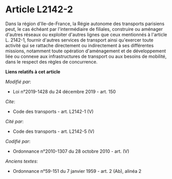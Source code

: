 # Article L2142-2

Dans la région d'Ile-de-France, la Régie autonome des transports parisiens peut, le cas échéant par l'intermédiaire de
filiales, construire ou aménager d'autres réseaux ou exploiter d'autres lignes que ceux mentionnés à l'article L. 2142-1,
fournir d'autres services de transport ainsi qu'exercer toute activité qui se rattache directement ou indirectement à ses
différentes missions, notamment toute opération d'aménagement et de développement liée ou connexe aux infrastructures de
transport ou aux besoins de mobilité, dans le respect des règles de concurrence.

**Liens relatifs à cet article**

_Modifié par_:

  - Loi n°2019-1428 du 24 décembre 2019 - art. 150

_Cite_:

  - Code des transports - art. L2142-1 (V)

_Cité par_:

  - Code des transports - art. L2142-5 (V)

_Codifié par_:

  - Ordonnance n°2010-1307 du 28 octobre 2010 - art. (V)

_Anciens textes_:

  - Ordonnance n°59-151 du 7 janvier 1959 - art. 2 (Ab), alinéa 2
